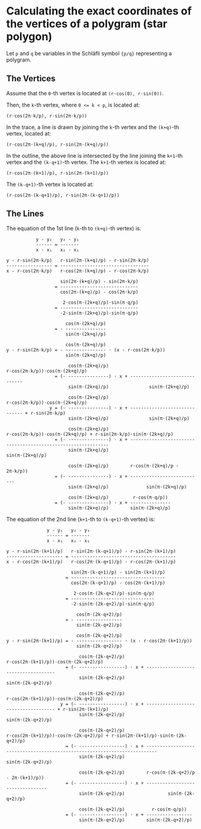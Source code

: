 # Calculating the exact coordinates of the vertices of a polygram (star polygon)

Let `p` and `q` be variables in the Schläfli symbol `{p/q}` representing a polygram.

## The Vertices

Assume that the `0`-th vertex is located at `(r⋅cos(0), r⋅sin(0))`.

Then, the `k`-th vertex, where `0 <= k < p`, is located at:

```
(r⋅cos(2π⋅k/p), r⋅sin(2π⋅k/p))
```

In the trace, a line is drawn by joining the `k`-th vertex and the `(k+q)`-th vertex, located at:

```
(r⋅cos(2π⋅(k+q)/p), r⋅sin(2π⋅(k+q)/p))
```

In the outline, the above line is intersected by the line joining the `k+1`-th vertex and the `(k-q+1)`-th vertex. The `k+1`-th vertex is located at:

```
(r⋅cos(2π⋅(k+1)/p), r⋅sin(2π⋅(k+1)/p))
```

The `(k-q+1)`-th vertex is located at:

```
(r⋅cos(2π⋅(k-q+1)/p), r⋅sin(2π⋅(k-q+1)/p))
```

## The Lines

The equation of the 1st line (`k`-th to `(k+q)`-th vertex) is:

```
           y - y₁   y₂ - y₁
           ------ = -------
           x - x₁   x₂ - x₁

y - r⋅sin(2π⋅k/p)   r⋅sin(2π⋅(k+q)/p) - r⋅sin(2π⋅k/p)
----------------- = ---------------------------------
x - r⋅cos(2π⋅k/p)   r⋅cos(2π⋅(k+q)/p) - r⋅cos(2π⋅k/p)

                    sin(2π⋅(k+q)/p) - sin(2π⋅k/p)
                  = -----------------------------
                    cos(2π⋅(k+q)/p) - cos(2π⋅k/p)

                     2⋅cos(π⋅(2k+q)/p)⋅sin(π⋅q/p)
                  = -----------------------------
                    -2⋅sin(π⋅(2k+q)/p)⋅sin(π⋅q/p)

                      cos(π⋅(2k+q)/p)
                  = - ---------------
                      sin(π⋅(2k+q)/p)

                      cos(π⋅(2k+q)/p)
y - r⋅sin(2π⋅k/p) = - --------------- ⋅ (x - r⋅cos(2π⋅k/p))
                      sin(π⋅(2k+q)/p)

                       cos(π⋅(2k+q)/p)        r⋅cos(2π⋅k/p))⋅cos(π⋅(2k+q)/p)
                  = (- ---------------) ⋅ x + ------------------------------
                       sin(π⋅(2k+q)/p)               sin(π⋅(2k+q)/p)

                       cos(π⋅(2k+q)/p)        r⋅cos(2π⋅k/p))⋅cos(π⋅(2k+q)/p)
                y = (- ---------------) ⋅ x + ------------------------------ + r⋅sin(2π⋅k/p)
                       sin(π⋅(2k+q)/p)               sin(π⋅(2k+q)/p)

                       cos(π⋅(2k+q)/p)        r⋅cos(2π⋅k/p))⋅cos(π⋅(2k+q)/p) + r⋅sin(2π⋅k/p)⋅sin(π⋅(2k+q)/p)
                  = (- ---------------) ⋅ x + --------------------------------------------------------------
                       sin(π⋅(2k+q)/p)                               sin(π⋅(2k+q)/p)

                       cos(π⋅(2k+q)/p)        r⋅cos(π⋅(2k+q)/p - 2π⋅k/p))
                  = (- ---------------) ⋅ x + ---------------------------
                       sin(π⋅(2k+q)/p)              sin(π⋅(2k+q)/p)

                       cos(π⋅(2k+q)/p)         r⋅cos(π⋅q/p))
                  = (- ---------------) ⋅ x + ---------------
                       sin(π⋅(2k+q)/p)        sin(π⋅(2k+q)/p)
```

The equation of the 2nd line (`k+1`-th to `(k-q+1)`-th vertex) is:

```
               y - y₁   y₂ - y₁
               ------ = -------
               x - x₁   x₂ - x₁

y - r⋅sin(2π⋅(k+1)/p)   r⋅sin(2π⋅(k-q+1)/p) - r⋅sin(2π⋅(k+1)/p)
--------------------- = ---------------------------------------
x - r⋅cos(2π⋅(k+1)/p)   r⋅cos(2π⋅(k-q+1)/p) - r⋅cos(2π⋅(k+1)/p)

                        sin(2π⋅(k-q+1)/p) - sin(2π⋅(k+1)/p)
                      = -----------------------------------
                        cos(2π⋅(k-q+1)/p) - cos(2π⋅(k+1)/p)

                         2⋅cos(π⋅(2k-q+2)/p)⋅sin(π⋅q/p)
                      = -------------------------------
                        -2⋅sin(π⋅(2k-q+2)/p)⋅sin(π⋅q/p)

                          cos(π⋅(2k-q+2)/p)
                      = - -----------------
                          sin(π⋅(2k-q+2)/p)

                          cos(π⋅(2k-q+2)/p)
y - r⋅sin(2π⋅(k+1)/p) = - ----------------- ⋅ (x - r⋅cos(2π⋅(k+1)/p))
                          sin(π⋅(2k-q+2)/p)

                           cos(π⋅(2k-q+2)/p)        r⋅cos(2π⋅(k+1)/p))⋅cos(π⋅(2k-q+2)/p)
                      = (- -----------------) ⋅ x + ------------------------------------
                           sin(π⋅(2k-q+2)/p)                 sin(π⋅(2k-q+2)/p)

                           cos(π⋅(2k-q+2)/p)        r⋅cos(2π⋅(k+1)/p))⋅cos(π⋅(2k-q+2)/p)
                    y = (- -----------------) ⋅ x + ------------------------------------ + r⋅sin(2π⋅(k+1)/p)
                           sin(π⋅(2k-q+2)/p)                 sin(π⋅(2k-q+2)/p)

                           cos(π⋅(2k-q+2)/p)        r⋅cos(2π⋅(k+1)/p))⋅cos(π⋅(2k-q+2)/p) + r⋅sin(2π⋅(k+1)/p)⋅sin(π⋅(2k-q+2)/p)
                      = (- -----------------) ⋅ x + --------------------------------------------------------------------------
                           sin(π⋅(2k-q+2)/p)                                    sin(π⋅(2k-q+2)/p)

                           cos(π⋅(2k-q+2)/p)        r⋅cos(π⋅(2k-q+2)/p - 2π⋅(k+1)/p))
                      = (- -----------------) ⋅ x + ---------------------------------
                           sin(π⋅(2k-q+2)/p)                sin(π⋅(2k-q+2)/p)

                           cos(π⋅(2k-q+2)/p)          r⋅cos(π⋅q/p))
                      = (- -----------------) ⋅ x + -----------------
                           sin(π⋅(2k-q+2)/p)        sin(π⋅(2k-q+2)/p)
```
